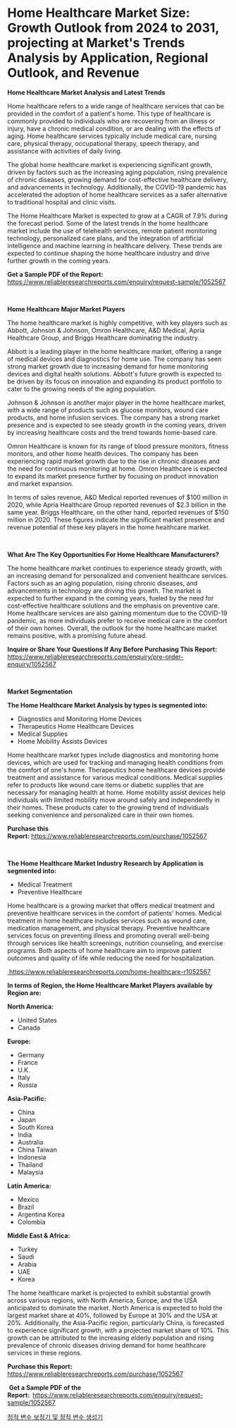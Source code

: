 <p><h1>Home Healthcare Market Size: Growth Outlook from 2024 to 2031, projecting at Market's Trends Analysis by Application, Regional Outlook, and Revenue</h1></p><p><strong>Home Healthcare Market Analysis and Latest Trends</strong></p>
<p><p>Home healthcare refers to a wide range of healthcare services that can be provided in the comfort of a patient's home. This type of healthcare is commonly provided to individuals who are recovering from an illness or injury, have a chronic medical condition, or are dealing with the effects of aging. Home healthcare services typically include medical care, nursing care, physical therapy, occupational therapy, speech therapy, and assistance with activities of daily living.</p><p>The global home healthcare market is experiencing significant growth, driven by factors such as the increasing aging population, rising prevalence of chronic diseases, growing demand for cost-effective healthcare delivery, and advancements in technology. Additionally, the COVID-19 pandemic has accelerated the adoption of home healthcare services as a safer alternative to traditional hospital and clinic visits.</p><p>The Home Healthcare Market is expected to grow at a CAGR of 7.9% during the forecast period. Some of the latest trends in the home healthcare market include the use of telehealth services, remote patient monitoring technology, personalized care plans, and the integration of artificial intelligence and machine learning in healthcare delivery. These trends are expected to continue shaping the home healthcare industry and drive further growth in the coming years.</p></p>
<p><strong>Get a Sample PDF of the Report:&nbsp;</strong> <a href="https://www.reliableresearchreports.com/enquiry/request-sample/1052567">https://www.reliableresearchreports.com/enquiry/request-sample/1052567</a></p>
<p>&nbsp;</p>
<p><strong>Home Healthcare Major Market Players</strong></p>
<p><p>The home healthcare market is highly competitive, with key players such as Abbott, Johnson & Johnson, Omron Healthcare, A&D Medical, Apria Healthcare Group, and Briggs Healthcare dominating the industry. </p><p>Abbott is a leading player in the home healthcare market, offering a range of medical devices and diagnostics for home use. The company has seen strong market growth due to increasing demand for home monitoring devices and digital health solutions. Abbott's future growth is expected to be driven by its focus on innovation and expanding its product portfolio to cater to the growing needs of the aging population.</p><p>Johnson & Johnson is another major player in the home healthcare market, with a wide range of products such as glucose monitors, wound care products, and home infusion services. The company has a strong market presence and is expected to see steady growth in the coming years, driven by increasing healthcare costs and the trend towards home-based care.</p><p>Omron Healthcare is known for its range of blood pressure monitors, fitness monitors, and other home health devices. The company has been experiencing rapid market growth due to the rise in chronic diseases and the need for continuous monitoring at home. Omron Healthcare is expected to expand its market presence further by focusing on product innovation and market expansion.</p><p>In terms of sales revenue, A&D Medical reported revenues of $100 million in 2020, while Apria Healthcare Group reported revenues of $2.3 billion in the same year. Briggs Healthcare, on the other hand, reported revenues of $150 million in 2020. These figures indicate the significant market presence and revenue potential of these key players in the home healthcare market.</p></p>
<p>&nbsp;</p>
<p><strong>What Are The Key Opportunities For Home Healthcare Manufacturers?</strong></p>
<p><p>The home healthcare market continues to experience steady growth, with an increasing demand for personalized and convenient healthcare services. Factors such as an aging population, rising chronic diseases, and advancements in technology are driving this growth. The market is expected to further expand in the coming years, fueled by the need for cost-effective healthcare solutions and the emphasis on preventive care. Home healthcare services are also gaining momentum due to the COVID-19 pandemic, as more individuals prefer to receive medical care in the comfort of their own homes. Overall, the outlook for the home healthcare market remains positive, with a promising future ahead.</p></p>
<p><strong>Inquire or Share Your Questions If Any Before Purchasing This Report:</strong> <a href="https://www.reliableresearchreports.com/enquiry/pre-order-enquiry/1052567">https://www.reliableresearchreports.com/enquiry/pre-order-enquiry/1052567</a></p>
<p>&nbsp;</p>
<p><strong>Market Segmentation</strong></p>
<p><strong>The Home Healthcare Market Analysis by types is segmented into:</strong></p>
<p><ul><li>Diagnostics and Monitoring Home Devices</li><li>Therapeutics Home Healthcare Devices</li><li>Medical Supplies</li><li>Home Mobility Assists Devices</li></ul></p>
<p><p>Home healthcare market types include diagnostics and monitoring home devices, which are used for tracking and managing health conditions from the comfort of one's home. Therapeutics home healthcare devices provide treatment and assistance for various medical conditions. Medical supplies refer to products like wound care items or diabetic supplies that are necessary for managing health at home. Home mobility assist devices help individuals with limited mobility move around safely and independently in their homes. These products cater to the growing trend of individuals seeking convenience and personalized care in their own homes.</p></p>
<p><strong>Purchase this Report:&nbsp;</strong><a href="https://www.reliableresearchreports.com/purchase/1052567">https://www.reliableresearchreports.com/purchase/1052567</a></p>
<p>&nbsp;</p>
<p><strong>The Home Healthcare Market Industry Research by Application is segmented into:</strong></p>
<p><ul><li>Medical Treatment</li><li>Preventive Healthcare</li></ul></p>
<p><p>Home healthcare is a growing market that offers medical treatment and preventive healthcare services in the comfort of patients' homes. Medical treatment in home healthcare includes services such as wound care, medication management, and physical therapy. Preventive healthcare services focus on preventing illness and promoting overall well-being through services like health screenings, nutrition counseling, and exercise programs. Both aspects of home healthcare aim to improve patient outcomes and quality of life while reducing the need for hospitalization.</p></p>
<p><a href="https://www.reliableresearchreports.com/home-healthcare-r1052567">&nbsp;https://www.reliableresearchreports.com/home-healthcare-r1052567</a></p>
<p><strong>In terms of Region, the Home Healthcare Market Players available by Region are:</strong></p>
<p>
    <p> <strong> North America: </strong>
        <ul>
            <li>United States</li>
            <li>Canada</li>
        </ul>
        </p> 
    <p> <strong> Europe: </strong>
        <ul>
            <li>Germany</li>
            <li>France</li>
            <li>U.K.</li>
            <li>Italy</li>
            <li>Russia</li>
        </ul>
        </p> 
    <p> <strong> Asia-Pacific: </strong>
        <ul>
            <li>China</li>
            <li>Japan</li>
            <li>South Korea</li>
            <li>India</li>
            <li>Australia</li>
            <li>China Taiwan</li>
            <li>Indonesia</li>
            <li>Thailand</li>
            <li>Malaysia</li>
        </ul>
        </p> 
    <p> <strong> Latin America: </strong>
        <ul>
            <li>Mexico</li>
            <li>Brazil</li>
            <li>Argentina Korea</li>
            <li>Colombia</li>
        </ul>
        </p> 
    <p> <strong> Middle East & Africa: </strong>
        <ul>
            <li>Turkey</li>
            <li>Saudi</li>
            <li>Arabia</li>
            <li>UAE</li>
            <li>Korea</li>
        </ul>
    </p>
    </p>
<p><p>The home healthcare market is projected to exhibit substantial growth across various regions, with North America, Europe, and the USA anticipated to dominate the market. North America is expected to hold the largest market share at 40%, followed by Europe at 30% and the USA at 20%. Additionally, the Asia-Pacific region, particularly China, is forecasted to experience significant growth, with a projected market share of 10%. This growth can be attributed to the increasing elderly population and rising prevalence of chronic diseases driving demand for home healthcare services in these regions.</p></p>
<p><strong>Purchase this Report: </strong><a href="https://www.reliableresearchreports.com/purchase/1052567">https://www.reliableresearchreports.com/purchase/1052567</a></p>
<p>&nbsp;<strong>Get a Sample PDF of the Report:&nbsp;&nbsp;</strong><a href="https://www.reliableresearchreports.com/enquiry/request-sample/1052567">https://www.reliableresearchreports.com/enquiry/request-sample/1052567</a></p>
<p><strong></strong></p>
<p><p><a href="https://github.com/lzuwsfreyoq70/Market-Research-Report-List-2/blob/main/311857283764.md">정적 변수 보정기 및 정적 변수 생성기</a></p></p>